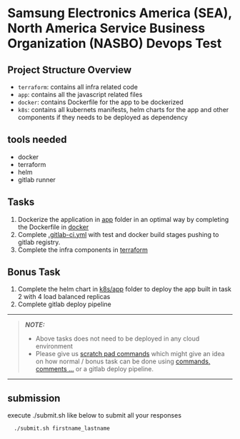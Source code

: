 # Samsung Electronics America (SEA), North America Service Business Organization (NASBO) Devops Test

## Project Structure Overview
- `terraform`: contains all infra related code
- `app`: contains all the javascript related files
- `docker`: contains Dockerfile for the app to be dockerized
- `k8s`: contains all kubernets manifests, helm charts for the app and other components if they needs to be deployed as dependency

## tools needed
- docker
- terraform
- helm
- gitlab runner

## Tasks
1. Dockerize the application in [app](app) folder in an optimal way by completing the Dockerfile in [docker](docker)
2. Complete [.gitlab-ci.yml](.gitlab-ci.yml) with test and docker build stages pushing to gitlab registry.
3. Complete the infra components in [terraform](terraform/README.md)

## Bonus Task
1. Complete the helm chart in [k8s/app](k8s/app) folder to deploy the app built in task 2 with 4 load balanced replicas
2. Complete gitlab deploy pipeline

---
> **_NOTE:_** 
> * Above tasks does not need to be deployed in any cloud environment
> * Please give us [scratch pad commands](scratch.txt) which might give an idea on how 
normal / bonus task can be done using [commands, comments ...](scratch.txt) or a gitlab deploy pipeline.
---


## submission
execute ./submit.sh like below to submit all your responses
```shell
  ./submit.sh firstname_lastname
```


